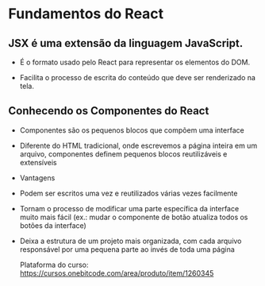<h1>Fundamentos do React</h1>

## **JSX é uma extensão da linguagem JavaScript.**

- É o formato usado pelo React para representar os elementos do DOM.

- Facilita o processo de escrita do conteúdo que deve ser renderizado na tela.

## **Conhecendo os Componentes do React**

- Componentes são os pequenos blocos que compõem uma interface

- Diferente do HTML tradicional, onde escrevemos a página inteira em um arquivo, componentes definem pequenos blocos reutilizáveis e extensíveis

- Vantagens

- Podem ser escritos uma vez e reutilizados várias vezes facilmente

- Tornam o processo de modificar uma parte específica da interface muito mais fácil (ex.: mudar o componente de botão atualiza todos os botões da interface)

- Deixa a estrutura de um projeto mais organizada, com cada arquivo responsável por uma pequena parte ao invés de toda uma página

  Plataforma do curso: https://cursos.onebitcode.com/area/produto/item/1260345
